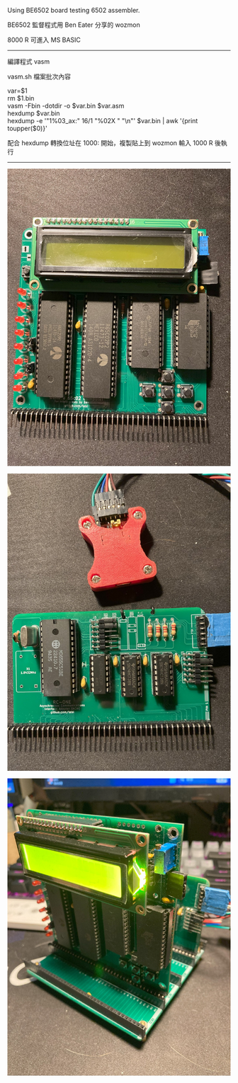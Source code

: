 Using BE6502 board testing 6502 assembler.

BE6502 監督程式用 Ben Eater 分享的 wozmon 

8000 R 可進入 MS BASIC 
<hr>
編譯程式 vasm

vasm.sh 檔案批次內容

  var=$1<br/>
  rm $1.bin<br/>
  vasm -Fbin -dotdir -o $var.bin $var.asm<br/>
  hexdump $var.bin<br/>
  hexdump -e '"1%03_ax:" 16/1 "%02X " "\n"' $var.bin | awk '{print toupper($0)}'<br/>

配合 hexdump 轉換位址在 1000: 開始，複製貼上到 wozmon 輸入 1000 R 後執行

<hr>


![alt text][def1]

[def1]: images/IMG_4448.jpg

![alt text][def2]

[def2]: images/IMG_4449.jpg

![alt text][def3]

[def3]: images/IMG_4450.jpg


